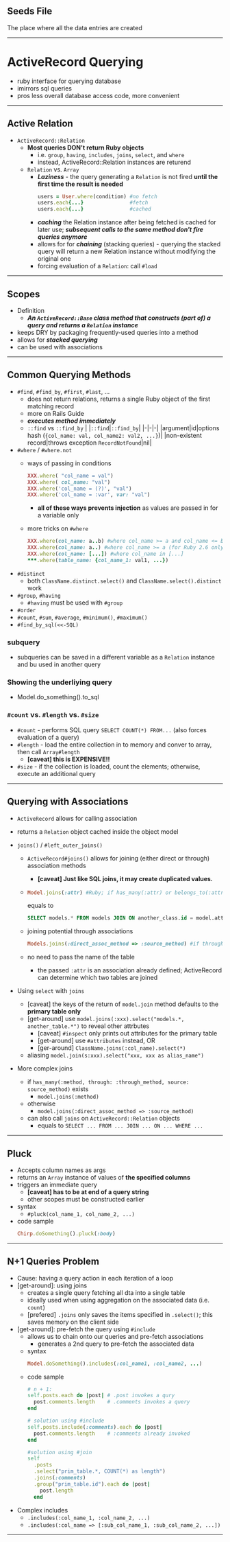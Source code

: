 
## Seeds File

The place where all the data entries are created

---
# ActiveRecord Querying

- ruby interface for querying database
- imirrors sql queries
- pros less overall database access code, more convenient

---
## Active Relation
- `ActiveRecord::Relation`
  - **Most queries DON't return Ruby objects**
    - i.e. `group`, `having`, `includes`, `joins`, `select`, and `where`
    - instead, ActiveRecord::Relation instances are returend
  - `Relation` vs. `Array`
    - ***Laziness*** - the query generating a `Relation` is not fired **until the first time the result is needed**
      ```ruby
      users = User.where(condition) #no fetch
      users.each{...}               #fetch
      users.each{...}               #cached
      ```
    - ***caching*** the Relation instance after being fetched is cached for later use; ***subsequent calls to the same method don't fire queries anymore***
    - allows for for ***chaining*** (stacking queries) - querying the stacked query will return a new Relation instance without modifying the original one
    - forcing evaluation of a `Relation`: call `#load`
---
## Scopes
- Definition
  - ***An `ActiveRecord::Base` class method that constructs (part of) a query and returns a `Relation` instance***
- keeps DRY by packaging frequently-used queries into a method
- allows for ***stacked querying***
- can be used with associations
---
## Common Querying Methods
- `#find`, `#find_by`, `#first`, `#last`, ...
  - does not return relations, returns a single Ruby object of the first matching record
  - more on Rails Guide
  - ***executes method immediately***
  - `::find` vs `::find_by`
      | |`::find`|`::find_by`|
      |-|-|-|
      |argument|id|options hash (`{col_name: val, col_name2: val2, ...}`)|
      |non-existent record|throws exception `RecordNotFound`|nil|
- `#where` / `#where.not`
  - ways of passing in conditions
    ```ruby
    XXX.where( "col_name = val")
    XXX.where( col_name: "val")
    XXX.where('col_name = (?)', "val")
    XXX.where('col_name = :var', var: "val")
    ```
    - **all of these ways prevents injection** as values are passed in for a variable only

  - more tricks on `#where`
    ```ruby
    XXX.where(col_name: a..b) #where col_name >= a and col_name <= b
    XXX.where(col_name: a..) #where col_name >= a (for Ruby 2.6 only)
    XXX.where(col_name: [...]) #where col_name in [...]
    ***.where(table_name: {col_name_1: val1, ...})
    ``` 
- `#distinct`
  - both `ClassName.distinct.select()` and `ClassName.select().distinct` work
- `#group`, `#having`
  - `#having` must be used with `#group`
- `#order`
- `#count`, `#sum`, `#average`, `#minimum()`, `#maximum()`
- `#find_by_sql(<<-SQL)`

### subquery
- subqueries can be saved in a different variable as a `Relation` instance and bu used in another query

### Showing the underliying query
- Model.do_something().to_sql

### `#count` vs. `#length` vs. `#size`
- `#count` - performs SQL query `SELECT COUNT(*) FROM...` (also forces evaluation of a query)
- `#length` - load the entire collection in to memory and conver to array, then call `Array#length`
  - **[caveat] this is EXPENSIVE!!**
- `#size` - if the collection is loaded, count the elements; otherwise, execute an additional query
---
## Querying with Associations
- `ActiveRecord` allows for calling association
- returns a `Relation` object cached inside the object model

- `joins()` / `#left_outer_joins()`
  - `ActiveRecord#joins()` allows for joining (either direct or through) association methods
    - **[caveat] Just like SQL joins, it may create duplicated values.**
  - ```ruby
    Model.joins(:attr) #Ruby; if has_many(:attr) or belongs_to(:attr) is set up
    ```
    equals to

    ```SQL
    SELECT models.* FROM models JOIN ON another_class.id = model.attr_id
    ```
  - joining potential through associations
    ```ruby
    Models.joins(:direct_assoc_method => :source_method) #if through associations not defined
    ```

  - no need to pass the name of the table
    - the passed `:attr` is an association already defined; ActiveRecord can determine which two tables are joined
- Using `select` with `joins`
  - [caveat] the keys of the return of `model.join` method defaults to the **primary table only**
  - [get-around] use `model.joins(:xxx).select("models.*, another_table.*")` to reveal other attrbutes
    - [caveat] `#inspect` only prints out attributes for the primary table
    - [get-around] use `#attributes` instead, OR
    - [ger-around] `ClassName.joins(:col_name).select(*)`
  - aliasing
    `model.join(s:xxx).select("xxx, xxx as alias_name")`
- More complex joins
  - if `has_many(:method, through: :through_method, source: source_method)` exists
    - `model.joins(:method)`
  - otherwise
    - `model.joins(:direct_assoc_method => :source_method)`
  - can also call `joins` on `ActiveRecord::Relation` objects
    - equals to `SELECT ... FROM ... JOIN ... ON ... WHERE ...`
---
## Pluck
- Accepts column names as args
- returns an `Array` instance of values of **the specified columns**
- triggers an immediate query
  - **[caveat] has to be at end of a query string**
  - other scopes must be constructed earlier
- syntax
  - `#pluck(col_name_1, col_name_2, ...)`
- code sample
  ```ruby
  Chirp.doSomething().pluck(:body)
  ```
---
## N+1 Queries Problem
- Cause: having a query action in each iteration of a loop
- [get-around]: using joins
  - creates a single query fetching all dta into a single table
  - ideally used when using aggregation on the associated data (i.e. `count`)
  - [prefered] `.joins` only saves the items specified in `.select()`; this saves memory on the client side
- [get-around]: pre-fetch the query using `#include`
  - allows us to chain onto our queries and pre-fetch associations
    - generates a 2nd query to pre-fetch the associated data
  - syntax
    ```ruby
    Model.doSomething().includes(:col_name1, :col_name2, ...)
    ```
  - code sample
    ```ruby
    # n + 1:
    self.posts.each do |post| # .post invokes a qury
      post.comments.length    # .comments invokes a query
    end

    # solution using #include
    self.posts.include(:comments).each do |post|
      post.comments.length    # :comments already invoked
    end

    #solution using #join
    self
      .posts
      .select("prim_table.*, COUNT(*) as length")
      .joins(:comments)
      .group("prim_table.id").each do |post|
        post.length
      end
    ```
- Complex includes
  - `.includes(:col_name_1, :col_name_2, ...)`
  - `.includes(:col_name => [:sub_col_name_1, :sub_col_name_2, ...])`
---